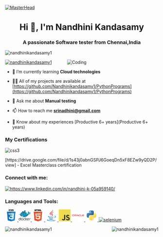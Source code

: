 [![MasterHead](https://www.lambdatest.com/resources/images/Software-Test-Management.gif)](https://rishavchanda.io)
<h1 align="center">Hi 👋, I'm Nandhini Kandasamy</h1>
<h3 align="center">A passionate Software tester from Chennai,India</h3>

<p align="left"> <img src="https://komarev.com/ghpvc/?username=nandhinikandasamy1&label=Profile%20views&color=0e75b6&style=flat" alt="nandhinikandasamy1" /> </p>
<img align="right" alt="Coding" width="300" src="https://cdn.dribbble.com/users/331265/screenshots/2498700/ana-d-small.gif">

<p align="left"> <a href="https://github.com/ryo-ma/github-profile-trophy"><img src="https://github-profile-trophy.vercel.app/?username=nandhinikandasamy1" alt="nandhinikandasamy1" /></a> </p>

- 🌱 I’m currently learning **Cloud technologies**

- 👨‍💻 All of my projects are available at [https://github.com/Nandhinikandasamy1/PythonPrograms](https://github.com/Nandhinikandasamy1/PythonPrograms)

- 💬 Ask me about **Manual testing**

- 📫 How to reach me **srinadhini@gmail.com**

- 📄 Know about my experiences [Productive 6+ years](Productive 6+ years)

<h3 align="left">My Certifications</h3>
<p align="left"> <a> <img src="https://udemy-certificate.s3.amazonaws.com/image/UC-96885db3-dd21-4d33-b770-ddca4182db32.jpg" alt="css3" width="250" height="200"/> </a></p> 
<p align="left"> [https://drive.google.com/file/d/1s43j0abnGSPJ6GoeqDn5xF8EZw9yQD2P/view] - Excel Masterclass certification</p> 


<h3 align="left">Connect with me:</h3>
<p align="left">
<a href="https://www.linkedin.com/in/nandhini-k-05a959140/" target="blank"><img align="center" src="https://raw.githubusercontent.com/rahuldkjain/github-profile-readme-generator/master/src/images/icons/Social/linked-in-alt.svg" alt="https://www.linkedin.com/in/nandhini-k-05a959140/" height="30" width="40" /></a>
</p>

<h3 align="left">Languages and Tools:</h3>
<p align="left"> <a href="https://www.w3schools.com/css/" target="_blank" rel="noreferrer"> <img src="https://raw.githubusercontent.com/devicons/devicon/master/icons/css3/css3-original-wordmark.svg" alt="css3" width="40" height="40"/> </a> <a href="https://www.docker.com/" target="_blank" rel="noreferrer"> <img src="https://raw.githubusercontent.com/devicons/devicon/master/icons/docker/docker-original-wordmark.svg" alt="docker" width="40" height="40"/> </a> <a href="https://www.w3.org/html/" target="_blank" rel="noreferrer"> <img src="https://raw.githubusercontent.com/devicons/devicon/master/icons/html5/html5-original-wordmark.svg" alt="html5" width="40" height="40"/> </a> <a href="https://www.java.com" target="_blank" rel="noreferrer"> <img src="https://raw.githubusercontent.com/devicons/devicon/master/icons/java/java-original.svg" alt="java" width="40" height="40"/> </a> <a href="https://developer.mozilla.org/en-US/docs/Web/JavaScript" target="_blank" rel="noreferrer"> <img src="https://raw.githubusercontent.com/devicons/devicon/master/icons/javascript/javascript-original.svg" alt="javascript" width="40" height="40"/> </a> <a href="https://www.oracle.com/" target="_blank" rel="noreferrer"> <img src="https://raw.githubusercontent.com/devicons/devicon/master/icons/oracle/oracle-original.svg" alt="oracle" width="40" height="40"/> </a> <a href="https://www.python.org" target="_blank" rel="noreferrer"> <img src="https://raw.githubusercontent.com/devicons/devicon/master/icons/python/python-original.svg" alt="python" width="40" height="40"/> </a> <a href="https://www.selenium.dev" target="_blank" rel="noreferrer"> <img src="https://raw.githubusercontent.com/detain/svg-logos/780f25886640cef088af994181646db2f6b1a3f8/svg/selenium-logo.svg" alt="selenium" width="40" height="40"/> </a> </p>

<img align="left" src="https://github-readme-stats.vercel.app/api/top-langs?username=nandhinikandasamy1&show_icons=true&locale=en&layout=compact" alt="nandhinikandasamy1" />
<img align="right" src="https://github-readme-streak-stats.herokuapp.com/?user=nandhinikandasamy1&" alt="nandhinikandasamy1" />

